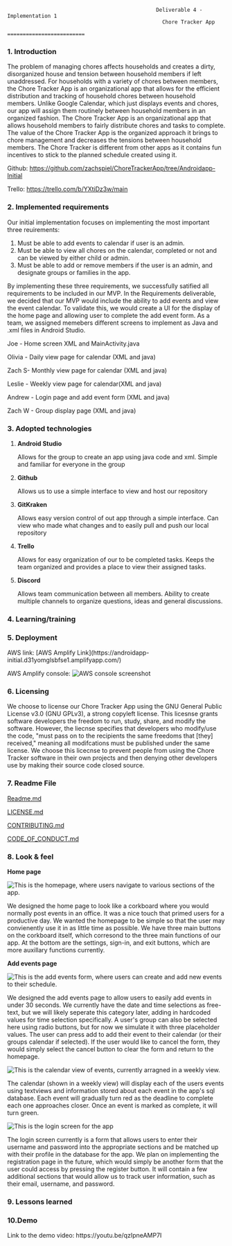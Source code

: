                                                     Deliverable 4 - Implementation 1
                                                      Chore Tracker App
                                                   =========================

<h3>1. Introduction </h3>

The problem of managing chores affects households and creates a dirty, disorganized house and tension between household members if left unaddressed. For households with a variety of chores between members, the Chore Tracker App is an organizational app that allows for the efficient distribution and tracking of household chores between household members. Unlike Google Calendar, which just displays events and chores, our app will assign them routinely between household members in an organized fashion. The Chore Tracker App is an organizational app that allows household members to fairly distribute chores and tasks to complete. The value of the Chore Tracker App is the organized approach it brings to chore management and decreases the tensions between household members. The Chore Tracker is different from other apps as it contains fun incentives to stick to the planned schedule created using it.

Github: https://github.com/zachspiel/ChoreTrackerApp/tree/Androidapp-Initial

Trello: https://trello.com/b/YXtiDz3w/main

<h3>2. Implemented requirements</h3>

Our initial implementation focuses on implementing the most important three reuirements:
1. Must be able to add events to calendar if user is an admin.
2. Must be able to view all chores on the calendar, completed or not and can be viewed by either child or admin.
3. Must be able to add or remove members if the user is an admin, and designate groups or families in the app.

By implementing these three requirements, we successfully satified all requirements to be included in our MVP. In the Requirements deliverable, we decided that our MVP would include the ability to add events and view the event calendar. To validate this, we would create a UI for the display of the home page and allowing user to complete the add event form. As a team, we assigned memebers different screens to implement as Java and .xml files in Android Studio. 

Joe - Home screen XML and MainActivity.java 

Olivia - Daily view page for calendar (XML and java)

Zach S-  Monthly view page for calendar (XML and java)

Leslie - Weekly view page for calendar(XML and java)

Andrew -  Login page and add event form (XML and java)

Zach W - Group display page (XML and java)

<h3>3. Adopted technologies </h3>

1. **Android Studio**

      Allows for the group to create an app using java code and xml. Simple and familiar for everyone in the group

2. **Github**

      Allows us to use a simple interface to view and host our repository

3. **GitKraken** 

      Allows easy version control of out app through a simple interface. Can view who made what changes and to easily pull and push our local repository

4. **Trello** 

      Allows for easy organization of our to be completed tasks. Keeps the team organized and provides a place to view their  assigned tasks.

5. **Discord**     

      Allows team communication between all members. Ability to create multiple channels to organize questions, ideas and general             discussions.


<h3>4. Learning/training </h3>

<h3>5. Deployment </h3>
AWS link:
[AWS Amplify Link](https://androidapp-initial.d31yomglsbfse1.amplifyapp.com/)

AWS Amplify console:
![AWS console screenshot](https://github.com/zachspiel/ChoreTrackerApp/blob/master/Image%20Resources/awsConsole.png)

<h3>6. Licensing </h3>
We choose to license our Chore Tracker App using the GNU General Public License v3.0 (GNU GPLv3), a strong copyleft license. This licesnse grants software developers the freedom to run, study, share, and modify the software. However, the liecnse specifies that developers who modify/use the code, "must pass on to the recipients the same freedoms that [they] received," meaning all modifcations must be published under the same license. We choose this licecnse to prevent people from using the Chore Tracker software in their own projects and then denying other developers use by making their source code closed source.

<h3>7. Readme File </h3>

[Readme.md](https://github.com/zachspiel/ChoreTrackerApp/blob/master/README.md)

[LICENSE.md](https://github.com/zachspiel/ChoreTrackerApp/blob/master/LICENSE)

[CONTRIBUTING.md](https://github.com/zachspiel/ChoreTrackerApp/blob/master/CONTRIBUTING.md)

[CODE_OF_CONDUCT.md](https://github.com/zachspiel/ChoreTrackerApp/blob/master/CODE_OF_CONDUCT.md)

<h3>8. Look & feel </h3>

**Home page**

![This is the homepage, where users navigate to various sections of the app.](https://github.com/zachspiel/ChoreTrackerApp/blob/master/Image%20Resources/Homepage.PNG)

We designed the home page to look like a corkboard where you would normally post events in an office. It was a nice touch that primed users for a productive day. We wanted the homepage to be simple so that the user may convienently use it in as little time as possible. We have three main buttons on the corkboard itself, which corresond to the three main functions of our app. At the bottom are the settings, sign-in, and exit buttons, which are more auxillary functions currently.

**Add events page**

![This is the add events form, where users can create and add new events to their schedule.](https://github.com/zachspiel/ChoreTrackerApp/blob/master/Image%20Resources/addevent.PNG)

We designed the add events page to allow users to easily add events in under 30 seconds. We currently have the date and time selections as free-text, but we will likely seperate this category later, adding in hardcoded values for time selection specifically. A user's group can also be selected here using radio buttons, but for now we simulate it with three placeholder values. The user can press add to add their event to their calendar (or their groups calendar if selected). If the user would like to cancel the form, they would simply select the cancel button to clear the form and return to the homepage.

![This is the calendar view of events, currently arragned in a weekly view.](https://github.com/zachspiel/ChoreTrackerApp/blob/master/Image%20Resources/calendar.PNG)

The calendar (shown in a weekly view) will display each of the users events using textviews and information stored about each event in the app's sql database. Each event will gradually turn red as the deadline to complete each one approaches closer. Once an event is marked as complete, it will turn green.


![This is the login screen for the app](https://github.com/zachspiel/ChoreTrackerApp/blob/master/Image%20Resources/login.PNG)

The login screen currently is a form that allows users to enter their username and password into the appropriate sections and be matched up with their profile in the database for the app. We plan on implementing the registration page in the future, which would simply be another form that the user could access by pressing the register button. It will contain a few additional sections that would allow us to track user information, such as their email, username, and password. 


<h3>9. Lessons learned </h3>


<h3>10.Demo </h3>
Link to the demo video: https://youtu.be/qzIpneAMP7I
